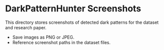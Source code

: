 # DarkPatternHunter Screenshots

This directory stores screenshots of detected dark patterns for the dataset and research paper.

- Save images as PNG or JPEG.
- Reference screenshot paths in the dataset files. 